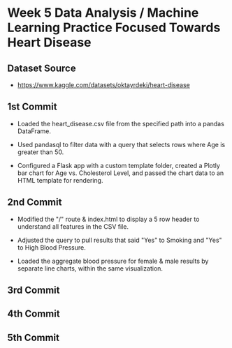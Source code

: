 # Week 5 Data Analysis / Machine Learning Practice Focused Towards Heart Disease

## Dataset Source

- https://www.kaggle.com/datasets/oktayrdeki/heart-disease

## 1st Commit

- Loaded the heart_disease.csv file from the specified path into a pandas DataFrame.

- Used pandasql to filter data with a query that selects rows where Age is greater than 50.

- Configured a Flask app with a custom template folder, created a Plotly bar chart for Age vs. Cholesterol Level, and passed the chart data to an HTML template for rendering.

## 2nd Commit

- Modified the "/" route & index.html to display a 5 row header to understand all features in the CSV file.

- Adjusted the query to pull results that said "Yes"  to Smoking and "Yes" to High Blood Pressure.

- Loaded the aggregate blood pressure for female & male results by separate line charts, within the same visualization.

## 3rd Commit

## 4th Commit

## 5th Commit